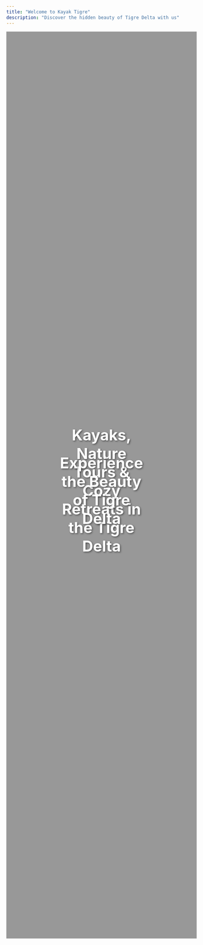 ```yaml
---
title: "Welcome to Kayak Tigre"
description: "Discover the hidden beauty of Tigre Delta with us"
---
```


<div style="position: relative; height: 60vh; width: 100%; overflow: hidden;">
  <div id="heroCarousel" class="carousel slide" data-bs-ride="carousel">
    <div class="carousel-inner">
      <div class="carousel-item active" style="background: linear-gradient(rgba(0,0,0,0.4), rgba(0,0,0,0.4)), url('img/VideoCapture_20250215-235637.jpg'); background-size: cover; background-position: center; height: 60vh;">
        <div style="position: absolute; top: 50%; left: 50%; transform: translate(-50%, -50%); text-align: center; color: white;">
          <h1 style="font-size: 2.5rem; text-shadow: 2px 2px 4px rgba(0,0,0,0.5);">Kayaks, Nature Tours & Cozy Retreats in the Tigre Delta</h1>
        </div>
      </div>
      <div class="carousel-item" style="background: linear-gradient(rgba(0,0,0,0.4), rgba(0,0,0,0.4)), url('img/DSC05308-2.jpg'); background-size: cover; background-position: center; height: 60vh;">
        <div style="position: absolute; top: 50%; left: 50%; transform: translate(-50%, -50%); text-align: center; color: white;">
          <h1 style="font-size: 2.5rem; text-shadow: 2px 2px 4px rgba(0,0,0,0.5);">Experience the Beauty of Tigre Delta</h1>
        </div>
      </div>
    </div>
    <button class="carousel-control-prev" type="button" data-bs-target="#heroCarousel" data-bs-slide="prev">
      <span class="carousel-control-prev-icon" aria-hidden="true"></span>
      <span class="visually-hidden">Previous</span>
    </button>
    <button class="carousel-control-next" type="button" data-bs-target="#heroCarousel" data-bs-slide="next">
      <span class="carousel-control-next-icon" aria-hidden="true"></span>
      <span class="visually-hidden">Next</span>
    </button>
  </div>
</div>
